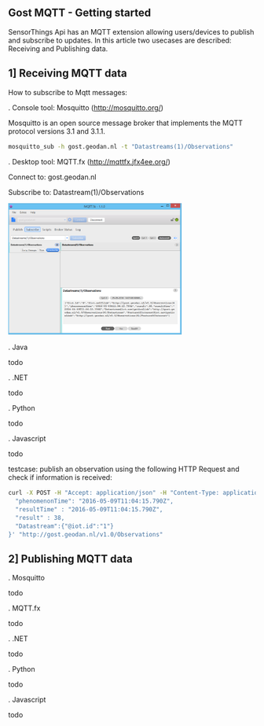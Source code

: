 ## Gost MQTT - Getting started

SensorThings Api has an MQTT extension allowing users/devices to publish and subscribe to updates. In 
this article two usecases are described: Receiving and Publishing data.

## 1] Receiving MQTT data

How to subscribe to Mqtt messages:

. Console tool: Mosquitto (http://mosquitto.org/)

Mosquitto is an open source message broker that implements the MQTT protocol versions 3.1 and 3.1.1. 

```sh
mosquitto_sub -h gost.geodan.nl -t "Datastreams(1)/Observations"
```

. Desktop tool: MQTT.fx (http://mqttfx.jfx4ee.org/)

Connect to: gost.geodan.nl

Subscribe to: Datastream(1)/Observations

<img src="images/gost_mqtt_fx.png" width="353">

. Java

todo

. .NET

todo

. Python

todo

. Javascript

todo

testcase: publish an observation using the following HTTP Request and check if information is received:

```sh
curl -X POST -H "Accept: application/json" -H "Content-Type: application/json" -d '{
  "phenomenonTime": "2016-05-09T11:04:15.790Z",
  "resultTime" : "2016-05-09T11:04:15.790Z",
  "result" : 38,
  "Datastream":{"@iot.id":"1"}
}' "http://gost.geodan.nl/v1.0/Observations"
```

## 2] Publishing MQTT data

. Mosquitto

todo 

. MQTT.fx

todo

. .NET

todo 

. Python

todo

. Javascript

todo



